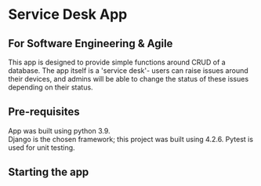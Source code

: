 # Service Desk App
## For Software Engineering & Agile
This app is designed to provide simple functions around CRUD of a database. The app itself is a 'service desk'- users can raise issues around their devices, and admins will be able to change the status of these issues depending on their status.
## Pre-requisites
App was built using python 3.9.  
Django is the chosen framework; this project was built using 4.2.6. 
Pytest is used for unit testing.  
## Starting the app
